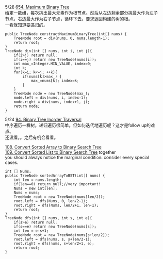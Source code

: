 5/28 [654. Maximum Binary Tree](https://leetcode.com/problems/maximum-binary-tree/description/)<br>
给定一数组，每次挑出最大元素作为根节点。然后从左边剩余部分挑最大作为左子节点，右边最大作为右子节点，循环下去。要求返回构建的树的根。<br>
一看就知道要递归的。
```
public TreeNode constructMaximumBinaryTree(int[] nums) {
    TreeNode root = div(nums, 0, nums.length-1);
    return root;
}
TreeNode div(int [] nums, int i, int j){
    if(i>j) return null;
    if(i==j) return new TreeNode(nums[i]);
    int max_=Integer.MIN_VALUE, index=0;
    int k;
    for(k=i; k<=j; ++k){
        if(nums[k]>max_) {
            max_=nums[k]; index=k; 
        }
    }
    TreeNode node = new TreeNode(max_);
    node.left = div(nums, i, index-1);
    node.right = div(nums, index+1, j);
    return node;
}
```

5/24 [94. Binary Tree Inorder Traversal](https://leetcode.com/problems/binary-tree-inorder-traversal/description/)<br>
中序遍历一棵树。递归遍历很简单，但如何迭代地遍历呢？这才是follow up的难点。<br>
还没看。。之后有机会看看。

[108. Convert Sorted Array to Binary Search Tree](https://leetcode.com/problems/convert-sorted-array-to-binary-search-tree/description/)<br>
[109. Convert Sorted List to Binary Search Tree](https://leetcode.com/problems/convert-sorted-list-to-binary-search-tree/description/) together<br>
you should always notice the marginal condition. consider every special cases.
```
int [] Nums;
public TreeNode sortedArrayToBST(int[] nums) {
    int len = nums.length;
    if(len==0) return null;//very important!
    Nums = new int[len];
    Nums = nums;
    TreeNode root = new TreeNode(nums[len/2]);
    root.left = dfs(Nums, 0, len/2-1);
    root.right = dfs(Nums, len/2+1, len-1);
    return root;
}
TreeNode dfs(int [] nums, int s, int e){
    if(s>e) return null;
    if(s==e) return new TreeNode(nums[s]);
    int len = e-s+1;
    TreeNode root = new TreeNode(nums[s+len/2]);
    root.left = dfs(nums, s, s+len/2-1);
    root.right = dfs(nums, s+len/2+1, e);
    return root;
}
```


